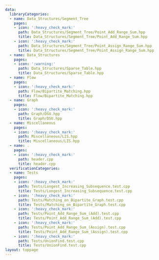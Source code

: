 ```yaml
---
data:
  libraryCategories:
  - name: Data_Structures/Segment_Tree
    pages:
    - icon: ':heavy_check_mark:'
      path: Data_Structures/Segment_Tree/Point_Add_Range_Sum.hpp
      title: Data_Structures/Segment_Tree/Point_Add_Range_Sum.hpp
    - icon: ':heavy_check_mark:'
      path: Data_Structures/Segment_Tree/Point_Assign_Range_Sum.hpp
      title: Data_Structures/Segment_Tree/Point_Assign_Range_Sum.hpp
  - name: Data_Structures
    pages:
    - icon: ':warning:'
      path: Data_Structures/Sparse_Table.hpp
      title: Data_Structures/Sparse_Table.hpp
  - name: Flow
    pages:
    - icon: ':heavy_check_mark:'
      path: Flow/Bipartite_Matching.hpp
      title: Flow/Bipartite_Matching.hpp
  - name: Graph
    pages:
    - icon: ':heavy_check_mark:'
      path: Graph/DSU.hpp
      title: Graph/DSU.hpp
  - name: Miscellaneous
    pages:
    - icon: ':heavy_check_mark:'
      path: Miscellaneous/LIS.hpp
      title: Miscellaneous/LIS.hpp
  - name: .
    pages:
    - icon: ':heavy_check_mark:'
      path: header.cpp
      title: header.cpp
  verificationCategories:
  - name: Tests
    pages:
    - icon: ':heavy_check_mark:'
      path: Tests/Longest_Increasing_Subsequence.test.cpp
      title: Tests/Longest_Increasing_Subsequence.test.cpp
    - icon: ':heavy_check_mark:'
      path: Tests/Matching_on_Bipartite_Graph.test.cpp
      title: Tests/Matching_on_Bipartite_Graph.test.cpp
    - icon: ':heavy_check_mark:'
      path: Tests/Point_Add_Range_Sum_(Add).test.cpp
      title: Tests/Point_Add_Range_Sum_(Add).test.cpp
    - icon: ':heavy_check_mark:'
      path: Tests/Point_Add_Range_Sum_(Assign).test.cpp
      title: Tests/Point_Add_Range_Sum_(Assign).test.cpp
    - icon: ':heavy_check_mark:'
      path: Tests/UnionFind.test.cpp
      title: Tests/UnionFind.test.cpp
layout: toppage
---
```

